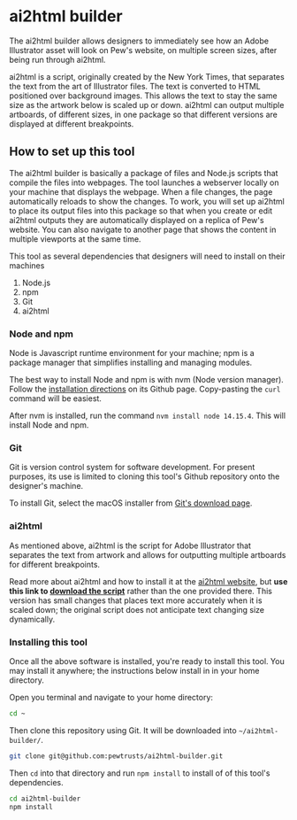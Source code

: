 # ai2html builder
The ai2html builder allows designers to immediately see how an Adobe Illustrator asset will look on Pew's website, on multiple screen sizes, after being run through ai2html.

ai2html is a script, originally created by the New York Times,  that separates the text from the art of Illustrator files. The text is converted to HTML positioned over background images. This allows the text to stay the same size as the artwork below is scaled up or down. ai2html can output multiple artboards, of different sizes, in one package so that different versions are displayed at different breakpoints.

## How to set up this tool
The ai2html builder is basically a package of files and Node.js scripts that compile the files into webpages. The tool launches a webserver locally on your machine that displays the webpage. When a file changes, the page automatically reloads to show the changes. To work, you will set up ai2html to place its output files into this package so that when you create or edit ai2html outputs they are automatically displayed on a replica of Pew's website. You can also navigate to another page that shows the content in multiple viewports at the same time.

This tool as several dependencies that designers will need to install on their machines
1. Node.js
2. npm
3. Git
4. ai2html

### Node and npm
Node is Javascript runtime environment for your machine; npm is a package manager that simplifies installing and managing modules.

The best way to install Node and npm is with nvm (Node version manager). Follow the [installation directions](https://github.com/nvm-sh/nvm#install--update-script) on its Github page. Copy-pasting the `curl` command will be easiest.

After nvm is installed, run the command `nvm install node 14.15.4`. This will install Node and npm.

### Git
Git is version control system for software development. For present purposes, its use is limited to cloning this tool's Github repository onto the designer's machine.

To install Git, select the macOS installer from [Git's download page](https://git-scm.com/downloads).

### ai2html
As mentioned above, ai2html is the script for Adobe Illustrator that separates the text from artwork and allows for outputting multiple artboards for different breakpoints.

Read more about ai2html and how to install it at the [ai2html website](http://ai2html.org/), but **use this link to [download the script](https://raw.githubusercontent.com/jostermanAtPEW/ai2html/master/ai2html.js)** rather than the one provided there. This version has small changes that places text more accurately when it is scaled down; the original script does not anticipate text changing size dynamically.

### Installing this tool
Once all the above software is installed, you're ready to install this tool. You may install it anywhere; the instructions below install in in your home directory.

Open you terminal and navigate to your home directory:

```bash
cd ~
```

Then clone this repository using Git. It will be downloaded into `~/ai2html-builder/`.

```bash
git clone git@github.com:pewtrusts/ai2html-builder.git
```

Then `cd` into that directory and run `npm install` to install of of this tool's dependencies.

```bash
cd ai2html-builder
npm install
```

